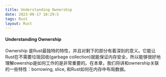 ```yaml
---
title: Understanding Ownership
date: 2023-08-17 16:29:S
tags: Rust
layout: Rust
---
```

#### Understanding Ownership

Ownership 是Rust最独特的特性，并且对剩下的部分有着深刻的意义。它能让Rust在不需要垃圾回收(garbage collection)就能保证内存安全，所以能够很好地理解owership是如何工作的是非常重要的。在本章，我们将讲和ownership关联的一些特性：borrowing, slice, 和Rust如何在内存中布局数据。

